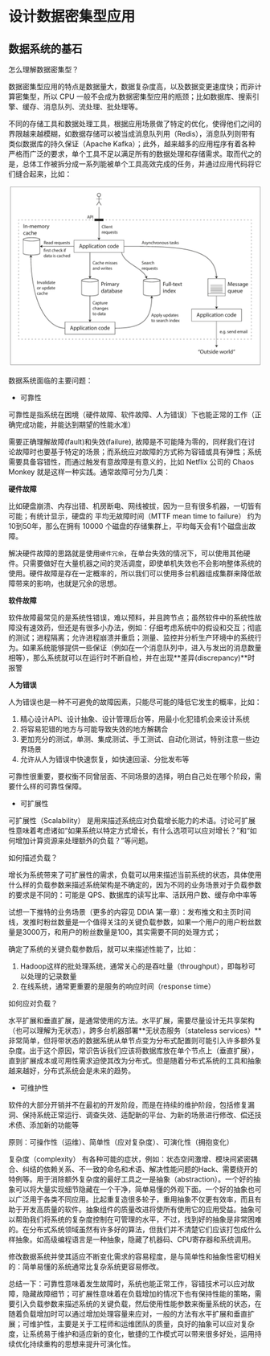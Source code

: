 # 设计数据密集型应用

## 数据系统的基石

怎么理解数据密集型？

数据密集型应用的特点是数据量大，数据复杂度高，以及数据变更速度快；而非计算密集型，所以 CPU 一般不会成为数据密集型应用的瓶颈；比如数据库、搜索引擎、缓存、消息队列、流处理、批处理等。

不同的存储工具和数据处理工具，根据应用场景做了特定的优化，使得他们之间的界限越来越模糊，如数据存储可以被当成消息队列用（Redis），消息队列则带有类似数据库的持久保证（Apache Kafka）；此外，越来越多的应用程序有着各种严格而广泛的要求，单个工具不足以满足所有的数据处理和存储需求。取而代之的是，总体工作被拆分成一系列能被单个工具高效完成的任务，并通过应用代码将它们缝合起来，比如：

![&#x4E00;&#x79CD;&#x53EF;&#x80FD;&#x7684;&#x6570;&#x636E;&#x7CFB;&#x7EDF;&#x7684;&#x7ED3;&#x6784;](../../.gitbook/assets/ddia-1-1.png)

数据系统面临的主要问题：

* 可靠性

可靠性是指系统在困境（硬件故障、软件故障、人为错误）下也能正常的工作（正确完成功能，并能达到期望的性能水准）

需要正确理解故障(fault)和失效(failure), 故障是不可能降为零的，同样我们在讨论故障时也要基于特定的场景；而系统应对故障的方式称为容错或具有弹性；系统需要具备容错性，而通过触发有意故障是有意义的，比如 Netflix 公司的 Chaos Monkey 就是这样一种实践。通常故障可分为几类：

**硬件故障**

比如硬盘崩溃、内存出错、机房断电、网线被拔，因为一旦有很多机器，一切皆有可能；有统计显示，硬盘的 平均无故障时间（MTTF mean time to failure） 约为10到50年，那么在拥有 10000 个磁盘的存储集群上，平均每天会有1个磁盘出故障。

解决硬件故障的思路就是使用`硬件冗余`，在单台失效的情况下，可以使用其他硬件。只需要做好在大量机器之间的灵活调度，即使单机失效也不会影响整体系统的使用。硬件故障是存在一定概率的，所以我们可以使用多台机器组成集群来降低故障带来的影响，也就是冗余的思想。

**软件故障**

软件故障最常见的是系统性错误，难以预料，并且跨节点；虽然软件中的系统性故障没有速效药，但还是有很多小办法，例如：仔细考虑系统中的假设和交互；彻底的测试；进程隔离；允许进程崩溃并重启；测量、监控并分析生产环境中的系统行为。如果系统能够提供一些保证（例如在一个消息队列中，进入与发出的消息数量相等），那么系统就可以在运行时不断自检，并在出现**差异(discrepancy)**时报警

**人为错误**

人为错误也是一种不可避免的故障因素，只能尽可能的降低它发生的概率，比如：
1. 精心设计API、设计抽象、设计管理后台等，用最小化犯错机会来设计系统
2. 将容易犯错的地方与可能导致失效的地方解耦合
3. 更加充分的测试，单测、集成测试、手工测试、自动化测试，特别注意一些边界场景
4. 允许从人为错误中快速恢复，如快速回滚、分批发布等

可靠性很重要，要权衡不同曾层面、不同场景的选择，明白自己处在哪个阶段，需要什么样的可靠性保障。

* 可扩展性

可扩展性（Scalability） 是用来描述系统应对负载增长能力的术语。讨论可扩展性意味着考虑诸如“如果系统以特定方式增长，有什么选项可以应对增长？”和“如何增加计算资源来处理额外的负载？”等问题。

如何描述负载？

增长为系统带来了可扩展性的需求，负载可以用来描述当前系统的状态，具体使用什么样的负载参数来描述系统架构是不确定的，因为不同的业务场景对于负载参数的要求是不同的：可能是 QPS、数据库的读写比率、活跃用户数、缓存命中率等

试想一下推特的业务场景（更多的内容见 DDIA 第一章）：发布推文和主页时间线，发推时粉丝数量是一个值得关注的关键负载参数，如果一个用户的用户粉丝数量是3000万，和用户的粉丝数量是100，其实需要不同的处理方式；

确定了系统的关键负载参数后，就可以来描述性能了，比如：
1. Hadoop这样的批处理系统，通常关心的是吞吐量（throughput），即每秒可以处理的记录数量
2. 在线系统，通常更重要的是服务的响应时间（response time）

如何应对负载？

水平扩展和垂直扩展，是通常使用的方法。水平扩展，需要尽量设计无共享架构（也可以理解为无状态），跨多台机器部署**无状态服务（stateless services）**非常简单，但将带状态的数据系统从单节点变为分布式配置则可能引入许多额外复杂度。出于这个原因，常识告诉我们应该将数据库放在单个节点上（垂直扩展），直到扩展成本或可用性需求迫使其改为分布式。但是随着分布式系统的工具和抽象越来越好，分布式系统会是未来的趋势。

* 可维护性

软件的大部分开销并不在最初的开发阶段，而是在持续的维护阶段，包括修复漏洞、保持系统正常运行、调查失效、适配新的平台、为新的场景进行修改、偿还技术债、添加新的功能等

原则：可操作性（运维）、简单性（应对复杂度）、可演化性（拥抱变化）

复杂度（complexity） 有各种可能的症状，例如：状态空间激增、模块间紧密耦合、纠结的依赖关系、不一致的命名和术语、解决性能问题的Hack、需要绕开的特例等。用于消除额外复杂度的最好工具之一是抽象（abstraction）。一个好的抽象可以将大量实现细节隐藏在一个干净，简单易懂的外观下面。一个好的抽象也可以广泛用于各类不同应用。比起重复造很多轮子，重用抽象不仅更有效率，而且有助于开发高质量的软件。抽象组件的质量改进将使所有使用它的应用受益。抽象可以帮助我们将系统的复杂度控制在可管理的水平，不过，找到好的抽象是非常困难的。在分布式系统领域虽然有许多好的算法，但我们并不清楚它们应该打包成什么样抽象。如高级编程语言是一种抽象，隐藏了机器码、CPU寄存器和系统调用。

修改数据系统并使其适应不断变化需求的容易程度，是与简单性和抽象性密切相关的：简单易懂的系统通常比复杂系统更容易修改。

总结一下：可靠性意味着发生故障时，系统也能正常工作，容错技术可以应对故障，隐藏故障细节；可扩展性意味着在负载增加的情况下也有保持性能的策略，需要引入负载参数来描述系统的关键负载，然后使用性能参数来衡量系统的状态，在随着负载增加时可以通过增加处理容量来应对，一般的方法有水平扩展和垂直扩展；可维护性，主要是关于工程师和运维团队的质量，良好的抽象可以应对复杂度，让系统易于维护和适应新的变化，敏捷的工作模式可以带来很多好处，运用持续优化持续重构的思想来提升可演化性。
